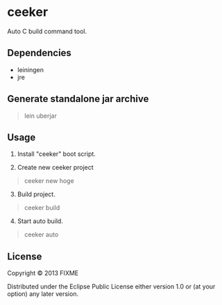 # ceeker

Auto C build command tool.

## Dependencies

- leiningen
- jre

## Generate standalone jar archive

>  lein uberjar

## Usage 

1. Install "ceeker" boot script.

2. Create new ceeker project

> ceeker new hoge

3. Build project.

> ceeker build

4. Start auto build.

> ceeker auto

## License

Copyright © 2013 FIXME

Distributed under the Eclipse Public License either version 1.0 or (at
your option) any later version.
